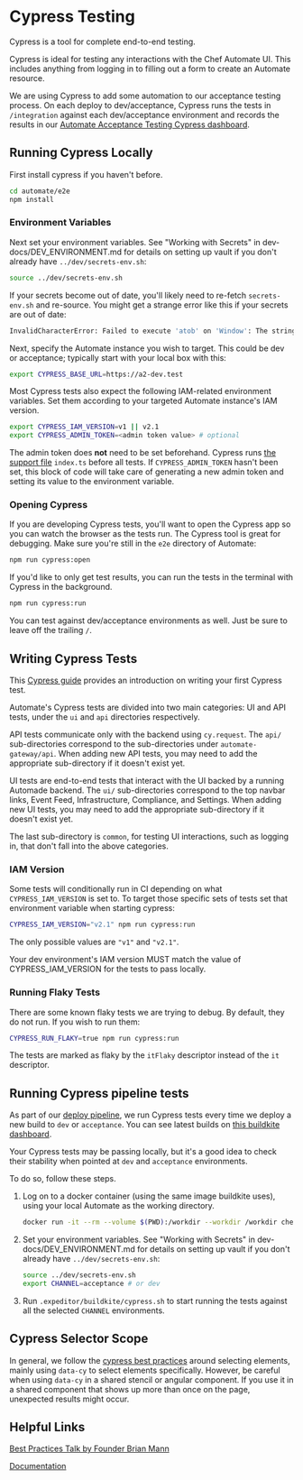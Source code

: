 # Cypress Testing

Cypress is a tool for complete end-to-end testing.

Cypress is ideal for testing any interactions with the Chef Automate
UI. This includes anything from logging in to filling out a form to
create an Automate resource.

We are using Cypress to add some automation to our acceptance testing
process. On each deploy to dev/acceptance, Cypress runs the tests in
`/integration` against each dev/acceptance environment and records the
results in our [Automate Acceptance Testing Cypress
dashboard](https://dashboard.cypress.io/#/projects/yvg8zo/runs).

## Running Cypress Locally

First install cypress if you haven't before.

```bash
cd automate/e2e
npm install
```

### Environment Variables

Next set your environment variables. See "Working with Secrets" in
dev-docs/DEV_ENVIRONMENT.md for details on setting up vault if you
don't already have `../dev/secrets-env.sh`:

```bash
source ../dev/secrets-env.sh
```

If your secrets become out of date, you'll likely need to re-fetch
`secrets-env.sh` and re-source. You might get a strange error like
this if your secrets are out of date:

```bash
InvalidCharacterError: Failed to execute 'atob' on 'Window': The string to be decoded is not correctly encoded.
```

Next, specify the Automate instance you wish to target. This could be
dev or acceptance; typically start with your local box with this:

```bash
export CYPRESS_BASE_URL=https://a2-dev.test
```

Most Cypress tests also expect the following IAM-related environment variables. Set them
according to your targeted Automate instance's IAM version.

```bash
export CYPRESS_IAM_VERSION=v1 || v2.1
export CYPRESS_ADMIN_TOKEN=<admin token value> # optional
```

The admin token does **not** need to be set beforehand. Cypress runs [the support file](https://docs.cypress.io/guides/core-concepts/writing-and-organizing-tests.html#Support-file) `index.ts` before all tests.
If `CYPRESS_ADMIN_TOKEN` hasn't been set, this block of code will take care of generating a new admin token and setting its value to the environment variable.

### Opening Cypress

If you are developing Cypress tests, you'll want to open the Cypress
app so you can watch the browser as the tests run. The Cypress tool is
great for debugging. Make sure you're still in the `e2e` directory of
Automate:

```bash
npm run cypress:open
```

If you'd like to only get test results, you can run the tests in the
terminal with Cypress in the background.

```bash
npm run cypress:run
```

You can test against dev/acceptance environments as well. Just be
sure to leave off the trailing `/`.

## Writing Cypress Tests

This [Cypress guide](https://docs.cypress.io/guides/getting-started/writing-your-first-test.html#Add-a-test-file)
provides an introduction on writing your first Cypress test.

Automate's Cypress tests are divided into two main categories: UI and API tests,
under the `ui` and `api` directories respectively.

API tests communicate only with the backend using `cy.request`. The `api/` sub-directories
correspond to the sub-directories under `automate-gateway/api`. When adding new API tests,
you may need to add the appropriate sub-directory if it doesn't exist yet.

UI tests are end-to-end tests that interact with the UI backed by a running Automade backend.
The `ui/` sub-directories correspond to the top navbar links, Event Feed, Infrastructure, Compliance,
and Settings. When adding new UI tests, you may need to add the appropriate sub-directory if it doesn't exist yet.

The last sub-directory is `common`, for testing UI interactions, such as logging in,
that don't fall into the above categories.

### IAM Version

Some tests will conditionally run in CI depending on what `CYPRESS_IAM_VERSION` is set to.
To target those specific sets of tests set that environment variable when starting cypress:

```bash
CYPRESS_IAM_VERSION="v2.1" npm run cypress:run
```

The only possible values are `"v1"` and `"v2.1"`.

Your dev environment's IAM version MUST match the value of CYPRESS_IAM_VERSION for the tests to pass locally.

### Running Flaky Tests

There are some known flaky tests we are trying to debug. By default, they do not run. If you wish to run them:

```bash
CYPRESS_RUN_FLAKY=true npm run cypress:run
```

The tests are marked as flaky by the `itFlaky` descriptor instead of the `it` descriptor.

## Running Cypress pipeline tests

As part of our [deploy
pipeline](https://github.com/chef/automate/blob/master/.expeditor/deploy.pipeline.yml),
we run Cypress tests every time we deploy a new build to `dev` or
`acceptance`. You can see latest builds on [this buildkite
dashboard](https://buildkite.com/chef/chef-automate-master-deploy-dev/builds).

Your Cypress tests may be passing locally, but it's a good idea to
check their stability when pointed at `dev` and `acceptance`
environments.

To do so, follow these steps.

1. Log on to a docker container (using the same image buildkite uses),
   using your local Automate as the working directory.

   ```bash
   docker run -it --rm --volume $(PWD):/workdir --workdir /workdir chefes/releng-base bash
   ```

1. Set your environment variables. See "Working with Secrets" in
   dev-docs/DEV_ENVIRONMENT.md for details on setting up vault if you
   don't already have `../dev/secrets-env.sh`:

   ```bash
   source ../dev/secrets-env.sh
   export CHANNEL=acceptance # or dev
   ```

1. Run `.expeditor/buildkite/cypress.sh` to start running the tests
   against all the selected `CHANNEL` environments.

## Cypress Selector Scope

In general, we follow the [cypress best practices](https://docs.cypress.io/guides/references/best-practices.html#Selecting-Elements)
around selecting elements, mainly using `data-cy` to select elements specifically.
However, be careful when using `data-cy` in a shared stencil or angular component.
If you use it in a shared component that shows up more than once on the page,
unexpected results might occur.

## Helpful Links

[Best Practices Talk by Founder Brian
Mann](https://www.youtube.com/watch?v=5XQOK0v_YRE)

[Documentation](https://docs.cypress.io/guides/overview/why-cypress.html#In-a-nutshell)

